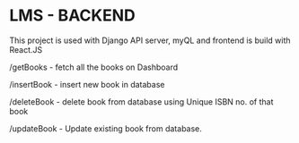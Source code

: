 

# LMS - BACKEND
This project is used with Django API server, myQL and frontend  is build with React.JS

/getBooks - fetch all the books on Dashboard

/insertBook - insert new book in database

/deleteBook - delete book from database using Unique ISBN no. of that book

/updateBook - Update existing book from database. 